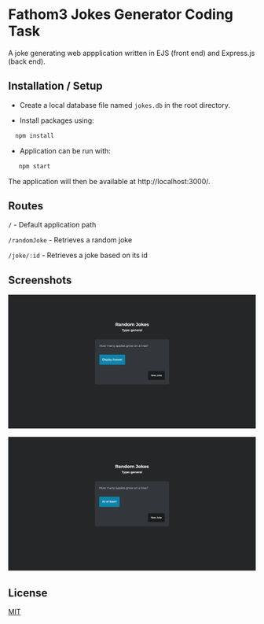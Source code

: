 
# Fathom3 Jokes Generator Coding Task

A joke generating web appplication written in EJS (front end) and Express.js (back end). 

## Installation / Setup

- Create a local database file named `jokes.db` in the root directory.

- Install packages using:

```bash
  npm install
```

- Application can be run with:

```bash
   npm start
```
The application will then be available at http://localhost:3000/.

    
## Routes

`/` - Default application path

`/randomJoke` - Retrieves a random joke

`/joke/:id` - Retrieves a joke based on its id


## Screenshots

![App Screenshot](./screenshots/jokeGenerator.PNG)

![App Screenshot](./screenshots/revealAnswer.PNG)


## License

[MIT](https://choosealicense.com/licenses/mit/)


